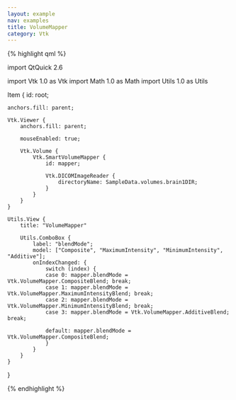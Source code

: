 ```yaml
---
layout: example
nav: examples
title: VolumeMapper
category: Vtk
---
```

{% highlight qml %}

import QtQuick 2.6

import Vtk 1.0 as Vtk
import Math 1.0 as Math
import Utils 1.0 as Utils

Item {
    id: root;

    anchors.fill: parent;

    Vtk.Viewer {
        anchors.fill: parent;

        mouseEnabled: true;

        Vtk.Volume {
            Vtk.SmartVolumeMapper {
                id: mapper;

                Vtk.DICOMImageReader {
                    directoryName: SampleData.volumes.brain1DIR;
                }
            }
        }
    }

    Utils.View {
        title: "VolumeMapper"

        Utils.ComboBox {
            label: "blendMode";
            model: ["Composite", "MaximumIntensity", "MinimumIntensity", "Additive"];
            onIndexChanged: {
                switch (index) {
                case 0: mapper.blendMode = Vtk.VolumeMapper.CompositeBlend; break;
                case 1: mapper.blendMode = Vtk.VolumeMapper.MaximumIntensityBlend; break;
                case 2: mapper.blendMode = Vtk.VolumeMapper.MinimumIntensityBlend; break;
                case 3: mapper.blendMode = Vtk.VolumeMapper.AdditiveBlend; break;

                default: mapper.blendMode = Vtk.VolumeMapper.CompositeBlend;
                }
            }
        }
    }
}

{% endhighlight %}
